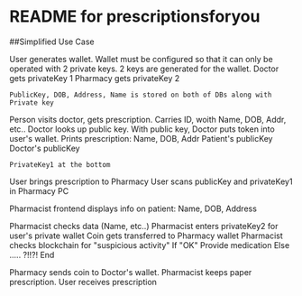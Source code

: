 README for prescriptionsforyou
==========================

##Simplified Use Case


User generates wallet. Wallet must be configured so that it can only be operated with 2 private keys.
 2 keys are generated for the wallet.
 Doctor gets privateKey 1
 Pharmacy gets privateKey 2
    
    PublicKey, DOB, Address, Name is stored on both of DBs along with Private key

Person visits doctor, gets prescription.
Carries ID, woith Name, DOB, Addr, etc..
Doctor looks up public key.
With public key, Doctor puts token into user's wallet.
Prints prescription:
    Name, DOB, Addr
    Patient's publicKey
    Doctor's publicKey
    
    PrivateKey1 at the bottom
    
User brings prescription to Pharmacy
User scans publicKey and privateKey1 in Pharmacy PC


Pharmacist frontend displays info on patient:
    Name, DOB, Address
    
Pharmacist checks data (Name, etc..)
Pharmacist enters privateKey2 for user's private wallet
Coin gets transferred to Pharmacy wallet
Pharmacist checks blockchain for "suspicious activity"
If "OK"
    Provide medication
Else
    ..... ?!!?!
End

Pharmacy sends coin to Doctor's wallet.
Pharmacist keeps paper prescription.
User receives prescription    

